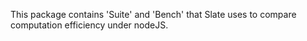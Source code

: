 This package contains 'Suite' and 'Bench' that Slate uses to compare computation efficiency under nodeJS.
